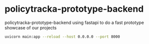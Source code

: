 # policytracka-prototype-backend
policytracka-prototype-backend using fastapi to do a fast prototype showcase of our projects

```bash
uvicorn main:app --reload --host 0.0.0.0 --port 8000 
```